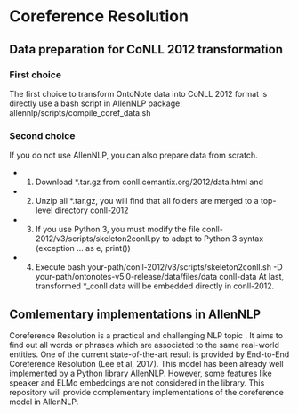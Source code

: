 # Coreference Resolution 

## Data preparation for CoNLL 2012 transformation

### First choice
The first choice to transform OntoNote data into CoNLL 2012 format is directly use a bash script in AllenNLP package: allennlp/scripts/compile_coref_data.sh

### Second choice
If you do not use AllenNLP, you can also prepare data from scratch.
* 1. Download *.tar.gz from conll.cemantix.org/2012/data.html and 
* 2. Unzip all *.tar.gz, you will find that all folders are merged to a top-level directory conll-2012
* 3. If you use Python 3, you must modify the file conll-2012/v3/scripts/skeleton2conll.py to adapt to Python 3 syntax (exception ... as e, print())
* 4. Execute bash your-path/conll-2012/v3/scripts/skeleton2conll.sh -D your-path/ontonotes-v5.0-release/data/files/data conll-data
At last, transformed \*_conll data will be embedded directly in conll-2012.


## Comlementary implementations in AllenNLP
Coreference Resolution is a practical and challenging NLP topic . It aims to find out all words or phrases which are associated to the same real-world entities. One of the current state-of-the-art result is provided by End-to-End Coreference Resolution (Lee et al, 2017). This model has been already well implemented by a Python library AllenNLP. However, some features like speaker and ELMo embeddings are not considered in the library. This repository will provide complementary implementations of the coreference model in AllenNLP.
